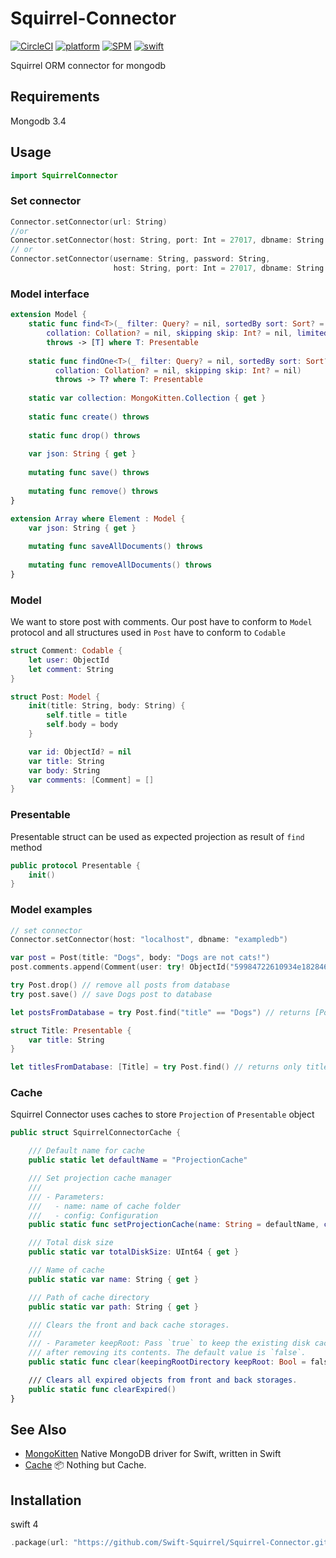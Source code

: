 # Squirrel-Connector

[![CircleCI](https://img.shields.io/circleci/project/github/RedSparr0w/node-csgo-parser.svg)](https://circleci.com/gh/LeoNavel/Squirrel-Connector)
[![platform](https://img.shields.io/badge/Platforms-OS_X%20%7C_Linux-lightgray.svg?style=flat)](https://developer.apple.com/swift/)
[![SPM](https://img.shields.io/badge/spm-Compatible-brightgreen.svg)](https://swift.org)
[![swift](https://img.shields.io/badge/swift-4.0-orange.svg)](https://developer.apple.com/swift/)

Squirrel ORM connector for mongodb


## Requirements
Mongodb 3.4

## Usage

```swift
import SquirrelConnector
```

### Set connector

```swift
Connector.setConnector(url: String)
//or
Connector.setConnector(host: String, port: Int = 27017, dbname: String = "squirrel")
// or
Connector.setConnector(username: String, password: String,
                       host: String, port: Int = 27017, dbname: String = "squirrel") 
```

### Model interface

```swift
extension Model {
    static func find<T>(_ filter: Query? = nil, sortedBy sort: Sort? = nil, 
        collation: Collation? = nil, skipping skip: Int? = nil, limitedTo limit: Int? = nil)
        throws -> [T] where T: Presentable
        
    static func findOne<T>(_ filter: Query? = nil, sortedBy sort: Sort? = nil,
          collation: Collation? = nil, skipping skip: Int? = nil) 
          throws -> T? where T: Presentable
    
    static var collection: MongoKitten.Collection { get }
    
    static func create() throws
    
    static func drop() throws
    
    var json: String { get }
    
    mutating func save() throws
    
    mutating func remove() throws
}

extension Array where Element : Model {
    var json: String { get }
    
    mutating func saveAllDocuments() throws
    
    mutating func removeAllDocuments() throws
}
```

### Model
We want to store post with comments. Our post have to conform to `Model` protocol and all structures used in `Post` have to conform to `Codable`

```swift
struct Comment: Codable {
    let user: ObjectId
    let comment: String
}

struct Post: Model {
    init(title: String, body: String) {
        self.title = title
        self.body = body
    }

    var id: ObjectId? = nil
    var title: String
    var body: String
    var comments: [Comment] = []
}
```

### Presentable
Presentable struct can be used as expected projection as result of `find` method

```swift
public protocol Presentable {
    init()
}
```

### Model examples

```swift
// set connector
Connector.setConnector(host: "localhost", dbname: "exampledb")

var post = Post(title: "Dogs", body: "Dogs are not cats!")
post.comments.append(Comment(user: try! ObjectId("59984722610934e182846e7b"), comment: "blah"))

try Post.drop() // remove all posts from database
try post.save() // save Dogs post to database

let postsFromDatabase = try Post.find("title" == "Dogs") // returns [Post] where title is "Dogs"

struct Title: Presentable {
    var title: String
}

let titlesFromDatabase: [Title] = try Post.find() // returns only titles
```

### Cache
Squirrel Connector uses caches to store `Projection` of `Presentable` object

```swift
public struct SquirrelConnectorCache {

    /// Default name for cache
    public static let defaultName = "ProjectionCache"

    /// Set projection cache manager
    ///
    /// - Parameters:
    ///   - name: name of cache folder
    ///   - config: Configuration
    public static func setProjectionCache(name: String = defaultName, config: Config) {

    /// Total disk size
    public static var totalDiskSize: UInt64 { get }

    /// Name of cache
    public static var name: String { get }

    /// Path of cache directory
    public static var path: String { get }

    /// Clears the front and back cache storages.
    ///
    /// - Parameter keepRoot: Pass `true` to keep the existing disk cache directory
    /// after removing its contents. The default value is `false`.
    public static func clear(keepingRootDirectory keepRoot: Bool = false)

    /// Clears all expired objects from front and back storages.
    public static func clearExpired()
}
```

## See Also
- [MongoKitten](https://github.com/OpenKitten/MongoKitten) Native MongoDB driver for Swift, written in Swift 
- [Cache](https://github.com/LeoNavel/Cache) 📦 Nothing but Cache. 

## Installation

swift 4

```swift
.package(url: "https://github.com/Swift-Squirrel/Squirrel-Connector.git", from: "0.1.8"),
```

